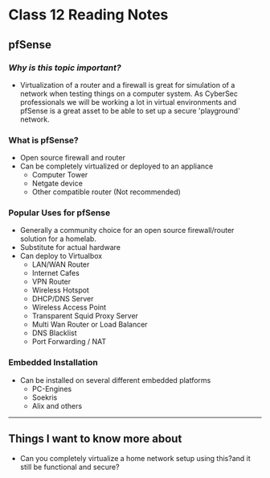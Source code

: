 # **Class 12 Reading Notes**

## **pfSense**
### *Why is this topic important?*
- Virtualization of a router and a firewall is great for simulation of a network when testing things on a computer system. As CyberSec professionals we will be working a lot in virtual environments and pfSense is a great asset to be able to set up a secure 'playground' network.

### **What is pfSense?**
- Open source firewall and router
- Can be completely virtualized or deployed to an appliance
  - Computer Tower
  - Netgate device
  - Other compatible router (Not recommended)

### **Popular Uses for pfSense**
- Generally a community choice for an open source firewall/router solution for a homelab.
- Substitute for actual hardware
- Can deploy to Virtualbox
  - LAN/WAN Router
  - Internet Cafes
  - VPN Router
  - Wireless Hotspot
  - DHCP/DNS Server
  - Wireless Access Point
  - Transparent Squid Proxy Server
  - Multi Wan Router or Load Balancer
  - DNS Blacklist
  - Port Forwarding / NAT

### **Embedded Installation**
- Can be installed on several different embedded platforms
  - PC-Engines
  - Soekris
  - Alix and others
---
## **Things I want to know more about**
- Can you completely virtualize a home network setup using this?and it still be functional and secure?